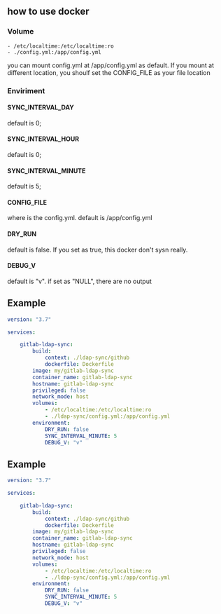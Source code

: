 ## how to use docker

### Volume
    - /etc/localtime:/etc/localtime:ro
    - ./config.yml:/app/config.yml
you can mount config.yml at /app/config.yml as default. If you mount at different location, you shoulf
set the CONFIG_FILE as your file location

### Enviriment

#### SYNC_INTERVAL_DAY
default is 0;

#### SYNC_INTERVAL_HOUR
default is 0;

#### SYNC_INTERVAL_MINUTE
default is 5;

#### CONFIG_FILE
where is the config.yml. default is /app/config.yml

#### DRY_RUN
default is false. If you set as true, this docker don't sysn really.

#### DEBUG_V
default is "v". if set as "NULL", there are no output


## Example
```yaml
version: "3.7"

services:

    gitlab-ldap-sync:
        build: 
            context: ./ldap-sync/github
            dockerfile: Dockerfile
        image: my/gitlab-ldap-sync
        container_name: gitlab-ldap-sync
        hostname: gitlab-ldap-sync
        privileged: false
        network_mode: host
        volumes:
            - /etc/localtime:/etc/localtime:ro
            - ./ldap-sync/config.yml:/app/config.yml
        environment:
            DRY_RUN: false
            SYNC_INTERVAL_MINUTE: 5
            DEBUG_V: "v"
```



## Example
```yaml
version: "3.7"

services:

    gitlab-ldap-sync:
        build: 
            context: ./ldap-sync/github
            dockerfile: Dockerfile
        image: my/gitlab-ldap-sync
        container_name: gitlab-ldap-sync
        hostname: gitlab-ldap-sync
        privileged: false
        network_mode: host
        volumes:
            - /etc/localtime:/etc/localtime:ro
            - ./ldap-sync/config.yml:/app/config.yml
        environment:
            DRY_RUN: false
            SYNC_INTERVAL_MINUTE: 5
            DEBUG_V: "v"
```

